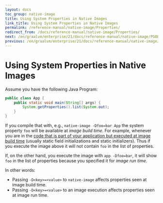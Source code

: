 ```yaml
---
layout: docs
toc_group: native-image
title: Using System Properties in Native Images
link_title: Using System Properties in Native Images
permalink: /reference-manual/native-image/Properties/
redirect_from: /docs/reference-manual/native-image/Properties/
next: /en/graalvm/enterprise/21/docs/reference-manual/native-image/PGOEnterprise/
previous: /en/graalvm/enterprise/21/docs/reference-manual/native-image/Reports/
---
```

# Using System Properties in Native Images

Assume you have the following Java Program:
```java
public class App {
    public static void main(String[] args) {
        System.getProperties().list(System.out);
    }
}
```
If you compile that with, e.g., `native-image -Dfoo=bar App` the system property `foo` will be available at *image build time*.
For example, whenever you are in the [code that is part of your application but executed at image build time](http://www.graalvm.org/sdk/javadoc/org/graalvm/nativeimage/ImageInfo.html#inImageBuildtimeCode--) (usually static field initializations and static initializers).
Thus if you execute the image above it will not contain `foo` in the list of properties.

If, on the other hand, you execute the image with `app -Dfoo=bar`, it will show `foo` in the list of properties because you specified it for *image run time*.

In other words:
* Passing `-D<key>=<value>` to `native-image` affects properties seen at image build time.
* Passing `-D<key>=<value>` to an image execution affects properties seen at image run time.
